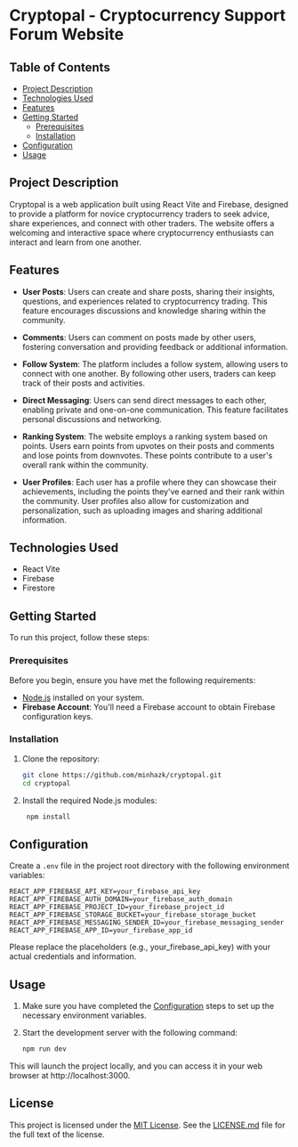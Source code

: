 # Cryptopal - Cryptocurrency Support Forum Website

## Table of Contents

-   [Project Description](#project-description)
-   [Technologies Used](#technologies-used)
-   [Features](#features)
-   [Getting Started](#getting-started)
    -   [Prerequisites](#prerequisites)
    -   [Installation](#installation)
-   [Configuration](#configuration)
-   [Usage](#usage)

## Project Description

Cryptopal is a web application built using React Vite and Firebase, designed to provide a platform for novice cryptocurrency traders to seek advice, share experiences, and connect with other traders. The website offers a welcoming and interactive space where cryptocurrency enthusiasts can interact and learn from one another.

## Features

- **User Posts**: Users can create and share posts, sharing their insights, questions, and experiences related to cryptocurrency trading. This feature encourages discussions and knowledge sharing within the community.

- **Comments**: Users can comment on posts made by other users, fostering conversation and providing feedback or additional information.

- **Follow System**: The platform includes a follow system, allowing users to connect with one another. By following other users, traders can keep track of their posts and activities.

- **Direct Messaging**: Users can send direct messages to each other, enabling private and one-on-one communication. This feature facilitates personal discussions and networking.

- **Ranking System**: The website employs a ranking system based on points. Users earn points from upvotes on their posts and comments and lose points from downvotes. These points contribute to a user's overall rank within the community.

- **User Profiles**: Each user has a profile where they can showcase their achievements, including the points they've earned and their rank within the community. User profiles also allow for customization and personalization, such as uploading images and sharing additional information.

## Technologies Used

- React Vite
- Firebase
- Firestore

## Getting Started

To run this project, follow these steps:

### Prerequisites

Before you begin, ensure you have met the following requirements:

-   [Node.js](https://nodejs.org/) installed on your system.
-   **Firebase Account**: You'll need a Firebase account to obtain Firebase configuration keys.

### Installation

1. Clone the repository:

    ```bash
    git clone https://github.com/minhazk/cryptopal.git
    cd cryptopal
    ```

2. Install the required Node.js modules:
    
    ```bash
     npm install
    ```

## Configuration

Create a `.env` file in the project root directory with the following environment variables:

```
REACT_APP_FIREBASE_API_KEY=your_firebase_api_key
REACT_APP_FIREBASE_AUTH_DOMAIN=your_firebase_auth_domain
REACT_APP_FIREBASE_PROJECT_ID=your_firebase_project_id
REACT_APP_FIREBASE_STORAGE_BUCKET=your_firebase_storage_bucket
REACT_APP_FIREBASE_MESSAGING_SENDER_ID=your_firebase_messaging_sender
REACT_APP_FIREBASE_APP_ID=your_firebase_app_id
```

Please replace the placeholders (e.g., your_firebase_api_key) with your actual credentials and information.

## Usage

1. Make sure you have completed the [Configuration](#configuration) steps to set up the necessary environment variables.

2. Start the development server with the following command:

    ```bash
    npm run dev
    ```

This will launch the project locally, and you can access it in your web browser at http://localhost:3000.

## License

This project is licensed under the [MIT License](LICENSE.md). See the [LICENSE.md](LICENSE.md) file for the full text of the license.

